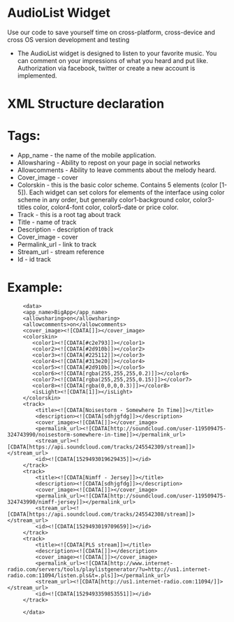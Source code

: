 # AudioList Widget

Use our code to save yourself time on cross-platform, cross-device and cross OS version development and testing
- The AudioList widget is designed to listen to your favorite music.
You can comment on your impressions of what you heard and put like.
Authorization via facebook, twitter or create a new account is implemented.

# XML Structure declaration

# Tags: 

- App_name - the name of the mobile application. 
- Allowsharing - Ability to repost on your page in social networks
- Allowcomments - Ability to leave comments about the melody heard.
- Cover_image - cover
- Colorskin - this is the basic color scheme. Contains 5 elements (color [1-5]). Each widget can set colors for elements of the interface using color scheme in any order, but generally color1-background color, color3-titles color, color4-font color, color5-date or price color.
- Track - this is a root tag about track
- Title - name of track
- Description - description of track
- Cover_image - cover
- Permalink_url - link to track
- Stream_url - stream reference
- Id - id track

# Example:

         <data>
         <app_name>BigApp</app_name>
         <allowsharing>on</allowsharing>
         <allowcomments>on</allowcomments>
         <cover_image><![CDATA[]]></cover_image>
         <colorskin>
            <color1><![CDATA[#c2e793]]></color1>
            <color2><![CDATA[#2d910b]]></color2>
            <color3><![CDATA[#225112]]></color3>
            <color4><![CDATA[#313e20]]></color4>
            <color5><![CDATA[#2d910b]]></color5>
            <color6><![CDATA[rgba(255,255,255,0.2)]]></color6>
            <color7><![CDATA[rgba(255,255,255,0.15)]]></color7>
            <color8><![CDATA[rgba(0,0,0,0.3)]]></color8>
            <isLight><![CDATA[1]]></isLight>
         </colorskin>
         <track>
             <title><![CDATA[Noisestorm - Somewhere In Time]]></title>
             <description><![CDATA[sdhjgfdg]]></description>
             <cover_image><![CDATA[]]></cover_image>
             <permalink_url><![CDATA[http://soundcloud.com/user-119509475-324743990/noisestorm-somewhere-in-time]]></permalink_url>
             <stream_url><![CDATA[https://api.soundcloud.com/tracks/245542309/stream]]></stream_url>
             <id><![CDATA[1529493019629435]]></id>
         </track>
         <track>
             <title><![CDATA[Nimff - Jersey]]></title>
             <description><![CDATA[sdhjgfdg]]></description>
             <cover_image><![CDATA[]]></cover_image>
             <permalink_url><![CDATA[http://soundcloud.com/user-119509475-324743990/nimff-jersey]]></permalink_url>
             <stream_url><![CDATA[https://api.soundcloud.com/tracks/245542308/stream]]></stream_url>
             <id><![CDATA[1529493019709659]]></id>
         </track>
         <track>
             <title><![CDATA[PLS stream]]></title>
             <description><![CDATA[]]></description>
             <cover_image><![CDATA[]]></cover_image>
             <permalink_url><![CDATA[http://www.internet-radio.com/servers/tools/playlistgenerator/?u=http://us1.internet-radio.com:11094/listen.pls&t=.pls]]></permalink_url>
             <stream_url><![CDATA[http://us1.internet-radio.com:11094/]]></stream_url>
             <id><![CDATA[1529493359853551]]></id>
         </track>
   
         </data>
